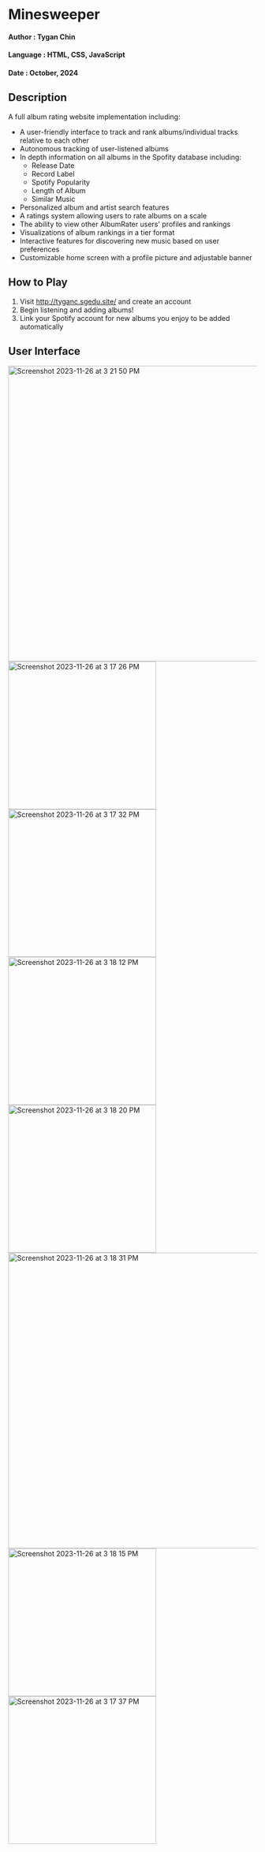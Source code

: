 
# Minesweeper
#### Author : Tygan Chin
#### Language : HTML, CSS, JavaScript
#### Date : October, 2024



## Description

A full album rating website implementation including:
  - A user-friendly interface to track and rank albums/individual tracks relative to each other
  - Autonomous tracking of user-listened albums
  - In depth information on all albums in the Spofity database including:
      - Release Date
      - Record Label
      - Spotify Popularity
      - Length of Album
      - Similar Music
  - Personalized album and artist search features
  - A ratings system allowing users to rate albums on a scale
  - The ability to view other AlbumRater users' profiles and rankings
  - Visualizations of album rankings in a tier format
  - Interactive features for discovering new music based on user preferences
  - Customizable home screen with a profile picture and adjustable banner


## How to Play

1. Visit http://tyganc.sgedu.site/ and create an account
2. Begin listening and adding albums!
3. Link your Spotify account for new albums you enjoy to be added automatically

## User Interface


<img width="600" alt="Screenshot 2023-11-26 at 3 21 50 PM" src=""> 

<img width="300" alt="Screenshot 2023-11-26 at 3 17 26 PM" src="">
<img width="300" alt="Screenshot 2023-11-26 at 3 17 32 PM" src="">
<img width="300" alt="Screenshot 2023-11-26 at 3 18 12 PM" src="">

<img width="300" alt="Screenshot 2023-11-26 at 3 18 20 PM" src="">
<img width="600" alt="Screenshot 2023-11-26 at 3 18 31 PM" src="">



<img width="300" alt="Screenshot 2023-11-26 at 3 18 15 PM" src="">
<img width="300" alt="Screenshot 2023-11-26 at 3 17 37 PM" src="">


